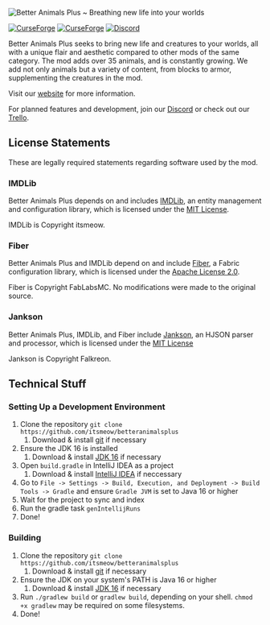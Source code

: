 ![Better Animals Plus ~ Breathing new life into your worlds](https://i.imgur.com/Y8Q7ud0.png)

[![CurseForge](https://cf.way2muchnoise.eu/short_303557_downloads.svg?badge_style=for_the_badge)](https://minecraft.curseforge.com/projects/betteranimalsplus) [![CurseForge](https://cf.way2muchnoise.eu/versions/303557_all.svg?badge_style=for_the_badge)](https://minecraft.curseforge.com/projects/betteranimalsplus/files) [![Discord](https://img.shields.io/discord/494803762087591947?label=Discord&logo=discord&style=for-the-badge)](https://discord.betteranimalsplus.com/)

Better Animals Plus seeks to bring new life and creatures to your worlds, all with a unique flair and aesthetic compared to other mods of the same category. The mod adds over 35 animals, and is constantly growing. We add not only animals but a variety of content, from blocks to armor, supplementing the creatures in the mod.

Visit our [website](https://betteranimalsplus.com/) for more information.

For planned features and development, join our [Discord](https://discord.betteranimalsplus.com/) or check out our [Trello](https://trello.com/b/N9Zznyyf/better-animals-plus-minecraft-mod).

## License Statements

These are legally required statements regarding software used by the mod.

### IMDLib

Better Animals Plus depends on and includes [IMDLib](https://github.com/itsmeow/IMDLib), an entity management and configuration library, which is licensed under the [MIT License](https://github.com/itsmeow/IMDLib/blob/1.16/LICENSE).

IMDLib is Copyright itsmeow.

### Fiber

Better Animals Plus and IMDLib depend on and include [Fiber](https://github.com/FabLabsMC/fiber), a Fabric configuration library, which is licensed under the [Apache License 2.0](https://github.com/FabLabsMC/fiber/blob/master/LICENSE).

Fiber is Copyright FabLabsMC. No modifications were made to the original source.

### Jankson

Better Animals Plus, IMDLib, and Fiber include [Jankson](https://github.com/falkreon/Jankson), an HJSON parser and processor, which is licensed under the [MIT License](https://github.com/falkreon/Jankson/blob/main/LICENSE)

Jankson is Copyright Falkreon.

## Technical Stuff

### Setting Up a Development Environment

1. Clone the repository `git clone https://github.com/itsmeow/betteranimalsplus`
    1. Download & install [git](https://git-scm.com/downloads) if necessary
2. Ensure the JDK 16 is installed
    1. Download & install [JDK 16](https://adoptopenjdk.net/?variant=openjdk16&jvmVariant=hotspot) if necessary
3. Open `build.gradle` in IntelliJ IDEA as a project
   1. Download & install [IntelliJ IDEA](https://www.jetbrains.com/idea/download/) if neccessary
4. Go to `File -> Settings -> Build, Execution, and Deployment -> Build Tools -> Gradle` and ensure `Gradle JVM` is set to Java 16 or higher
5. Wait for the project to sync and index
6. Run the gradle task `genIntellijRuns`
7. Done!

### Building

1. Clone the repository `git clone https://github.com/itsmeow/betteranimalsplus`
   1. Download & install [git](https://git-scm.com/downloads) if necessary
2. Ensure the JDK on your system's PATH is Java 16 or higher
   1. Download & install [JDK 16](https://adoptopenjdk.net/?variant=openjdk16&jvmVariant=hotspot) if necessary
3. Run `./gradlew build` or `gradlew build`, depending on your shell. `chmod +x gradlew` may be required on some filesystems.
4. Done!